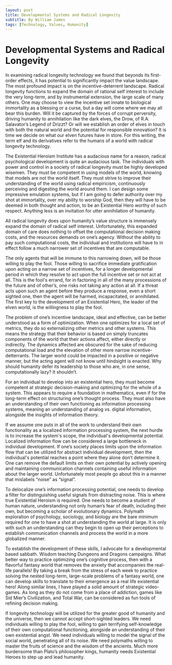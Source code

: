 ```yaml
---
layout: post
title: Developmental Systems and Radical Longevity
subtitle: By William James
tags: [Technology, Values, Humanity]
---
```

# Developmental Systems and Radical Longevity

In examining radical longevity technology we found that beyonds its first-order effects, it has potential to significantly impact the value landscape. The most profound impact is on the incentive-deterrent landscape. Radical longevity functions to expand the domain of rational self interest to include the very long-term, and by instrumental extension, the large scale of many others. One may choose to view the incentive set innate to biological immortality as a blessing or a curse, but a day will come where we may all bear this burden. Will it be captured by the forces of corrupt perversity, driving humanity to annihilation like the dark elves, the Drow, of R.A. Salavator’s Legend of Drizzt? Or will we establish an order of elves in touch with both the natural world and the potential for responsible innovation? It is time we decide on what our elven futures have in store. For this writing, the term elf and its derivatives refer to the humans of a world with radical longevity technology.  

The Existential Heroism Institute has a audacious name for a reason, radical psychological development is quite an audacious task. The individuals with power and control in a society of radical longevity must be highly developed wisemen. They must be competent in using models of the world, knowing that models are not the world itself. They must strive to improve their understanding of the world using radical empiricism, continuously perceiving and digesting the world around them. I can design some impressive emulation systems, but if I am going to defer authority over my shot at immortality, over my ability to worship God, then they will have to be deemed in both thought and action, to be an Existential Hero worthy of such respect. Anything less is an invitation for utter annihilation of humanity.

All radical longevity does upon humanity’s value structure is immensely expand the domain of radical self interest. Unfortunately, this expanded domain of care does nothing to offset the computational decision making costs, and the resources demands on one’s agency. Without the ability to pay such computational costs, the individual and institutions will have to in effect follow a much narrower set of incentives that are computable.

The only agents that will be immune to this narrowing down, will be those willing to play the fool. Those willing to sacrifice immediate gratification upon acting on a narrow set of incentives, for a longer developmental period in which they resolve to act upon the full incentive set or not act at all. This is the fool's errand, for in factoring in all of the many processions of the future and of other’s, one risks not taking any action at all. If a threat acts upon such an agent before they produce a response, even a short sighted one, then the agent will be harmed, incapacitated, or annihilated. The first key to the development of an Existential Hero, the leader of the elven world, is the willingness to play the fool.

The problem of one’s incentive landscape, ideal and effective, can be better understood as a form of optimization. When one optimizes for a local set of metrics, they do so externalizing other metrics and other systems. This means the strategy that their behavior is based on simply truncates components of the world that their actions affect, either directly or indirectly. The dynamics affected are obscured for the sake of reducing computational load and the elevation of other more narrow incentive-detterrants. The larger world could be impacted in a positive or negative manner, but the acting agent will not know until hindsight is enacted. Why should humanity defer its leadership to those who are, in one sense, computationally lazy? It shouldn’t.

For an individual to develop into an existential hero, they must become competent at strategic decision-making and optimizing for the whole of a system. This appears to require a foundation in mathematics, even if for the long-term effect on structuring one’s thought process. They must also have an understanding of their own functioning as information processing systems, meaning an understanding of analog vs. digital information, alongside the insights of information theory.

If we assume one puts in all of the work to understand their own functionality as a localized information processing system, the next hurdle is to increase the system's scope, the individual's developmental potential. Localized information flow can be considered a large bottleneck in individual development. If one’s society places limits upon the information flow that can be utilized for abstract individual development, then the individual's potential reaches a point where they alone don’t determine it. One can remove the default limits on their own potential by actively opening and maintaining communication channels containing useful information about the larger world. Unfortunately most people go about this in a manner that mislabels “noise” as “signal”. 

To delocalize one’s information processing potential, one needs to develop a filter for distinguishing useful signals from distracting noise. This is where true Existential Heroism is required. One needs to become a student of human nature, understanding not only human’s fear of death, including their own, but becoming a scholar of evolutionary dynamics. Polymath exploration of psychology, sociology, and biology are the bare minimum required for one to have a shot at understanding the world at large. It is only with such an understanding can they begin to open up their perceptions to establish communication channels and process the world in a more globalized manner.

To establish the development of these skills, I advocate for a developmental based sabbath. Wisdom teaching Dungeons and Dragons campaigns. What better way to practice optimizing one’s cognitive process, then with a flavorful fantasy world that removes the anxiety that accompanies the real-life parallels! By taking a break from the stress of each week to practice solving the nested long-term, large-scale problems of a fantasy world, one can develop skills to translate to their emergence as a real life existential hero! Along similar lines, I have played a solid amount of strategic video-games. As long as they do not come from a place of addiction, games like Sid Mier’s Civilization, and Total War, can be considered as fun tools of refining decision making.

If longevity technology will be utilized for the greater good of humanity and the universe, then we cannot accept short-sighted leaders. We need individuals willing to play the fool, willing to gain terrifying self-knowledge of their own computational functioning, alongside an understanding of their own existential angst. We need individuals willing to model the signal of the social world, penetrating all of its noise. We need polymaths willing to master the fruits of science and the wisdom of the ancients. Much more burdensome than Plato’s philosopher kings, humanity needs Existential Heroes to step up and lead humanity.





